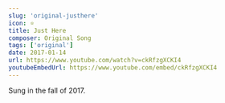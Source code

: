 ```yaml
---
slug: 'original-justhere'
icon: ⭐️
title: Just Here
composer: Original Song
tags: ['original']
date: 2017-01-14
url: https://www.youtube.com/watch?v=ckRfzgXCKI4
youtubeEmbedUrl: https://www.youtube.com/embed/ckRfzgXCKI4
---
```


Sung in the fall of 2017.

